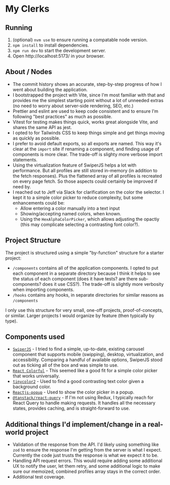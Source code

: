 # My Clerks

## Running

1. (optional) `nvm use` to ensure running a compatable node version.
1. `npm install` to install dependencies.
1. `npm run dev` to start the development server.
1. Open http://localhost:5173/ in your browser.

## About / Nodes

- The commit history shows an accurate, step-by-step progress of how I went about building the application.
- I bootstrapped the project with Vite, since I'm most familiar with that and provides me the simplest starting point without a lot of unneeded extras (no need to worry about server-side rendering, SEO, etc.)
- Prettier and eslint are used to keep code consistent and to ensure I'm following "best practices" as much as possible.
- Vitest for testing makes things quick, works great alongside Vite, and shares the same API as jest.
- I opted to for Tailwinds CSS to keep things simple and get things moving as quickly as possible.
- I prefer to avoid default exports, so all exports are named. This way it's clear at the `import` site if renaming a component, and finding usage of components is more clear. The trade-off is slighty more verbose import statements.
- Using the virtualization feature of SwiperJS helps a lot with performance. But all profiles are still stored in-memory (in addition to the fetch responses). Plus the flattened array of all profiles is recreated on every page fetch. So those aspects could certainly be improved if need by.
- I reached out to Jeff via Slack for clarification on the color the selector. I kept it to a simple color picker to reduce complexity, but some enhancements could be:
  - Allow entering a color manually into a text input
  - Showing/accepting named colors, when known.
  - Using the `HexAlphaColorPicker`, which allows adjusting the opactiy (this may complicate selecting a contrasting font color?).

## Project Structure

The project is structured using a simple "by-function" structure for a starter project:

- `/components` contains all of the application components. I opted to put each component in a separate directory because I think it helps to see the status of each component (does it have tests? are there sub-components? does it use CSS?). The trade-off is slightly more verbosity when importing components.
- `/hooks` contains any hooks, in separate directories for similar reasons as `/components`

I only use this structure for very small, one-off projects, proof-of-concepts, or similar. Larger projects I would organize by feature (then typically by type).

## Components used

- [`SwiperJS`](https://swiperjs.com) - I tried to find a simple, up-to-date, existing carousel component that supports mobile (swipping), desktop, virtualization, and accessibility. Comparing a handful of available options, SwiperJS stood out as ticking all of the box and was simple to use.
- [`React Colorful`](https://omgovich.github.io/react-colorful/) - This seemed like a good fit for a simple color picker that works universally.
- [`tinycolor2`](https://www.npmjs.com/package/tinycolor2) - Used to find a good contrasting text color given a background color.
- [`Reactjs-popup`](https://react-popup.elazizi.com/) - Used to show the color picker in a popup.
- [`@tanstack/react-query`](https://tanstack.com/query/latest) - If I'm not using Redux, I typically reach for React Query to handle making requests. It handles all the necessary states, provides caching, and is straight-forward to use.

## Additional things I'd implement/change in a real-world project

- Validation of the response from the API. I'd likely using something like `zod` to ensure the response I'm getting from the server is what I expect. Currently the code just trusts the response is what we expect it to be.
- Handling API request errors. This would require adding some additional UX to notify the user, let them retry, and some additional logic to make sure our memoized, combined profiles array stays in the correct order.
- Additional test coverage.
